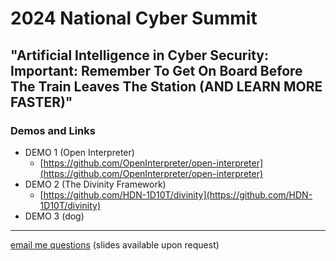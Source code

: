 # 2024 National Cyber Summit

## "Artificial Intelligence in Cyber Security: Important: Remember To Get On Board Before The Train Leaves The Station (AND LEARN MORE FASTER)"

### Demos and Links

- DEMO 1 (Open Interpreter)
  - [https://github.com/OpenInterpreter/open-interpreter](https://github.com/OpenInterpreter/open-interpreter)
- DEMO 2 (The Divinity Framework)
  - [https://github.com/HDN-1D10T/divinity](https://github.com/HDN-1D10T/divinity)
- DEMO 3 (dog)

---

[email me questions](mailto:cybersummit@c2.gg) (slides available upon request)


